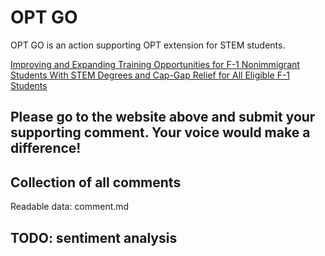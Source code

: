 # OPT GO

OPT GO is an action supporting OPT extension for STEM students.

[Improving and Expanding Training Opportunities for F-1 Nonimmigrant Students With STEM Degrees and Cap-Gap Relief for All Eligible F-1 Students](https://www.federalregister.gov/articles/2015/10/19/2015-26395/improving-and-expanding-training-opportunities-for-f-1-nonimmigrant-students-with-stem-degrees-and)

Please go to the website above and submit your supporting comment. Your voice would make a difference!
---

## Collection of all comments

Readable data: comment.md

## TODO: sentiment analysis
